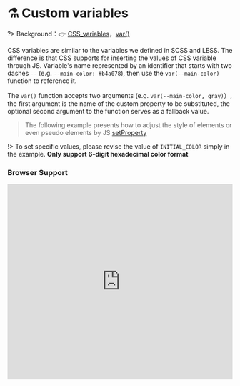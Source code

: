 
# ⚗️ Custom variables

?> Background：:point_right: [CSS_variables](https://developer.mozilla.org/en-US/docs/Web/CSS/Using_CSS_variables)，[var()](https://developer.mozilla.org/en-US/docs/Web/CSS/var)

CSS variables are similar to the variables we defined in SCSS and LESS. The difference is that CSS supports for inserting the values of CSS variable through JS. Variable's name represented by an identifier that starts with two dashes `--` (e.g. `--main-color: #b4a078`), then use the `var(--main-color)` function to reference it. 

The `var()` function accepts two arguments (e.g. `var(--main-color, gray)`）, the first argument is the name of the custom property to be substituted, the optional second argument to the function serves as a fallback value.  
 
> The following example presents how to adjust the style of elements or even pseudo elements by JS [setProperty](https://developer.mozilla.org/en-US/docs/Web/API/CSSStyleDeclaration/setProperty) 

<vuep template="#custom-variables"></vuep>

<script v-pre type="text/x-template" id="custom-variables">
<style>
  /* global custom-variables */
  /* :root {
    --r: 51;
    --g: 51;
    --b: 51;
  } */
  main {
    width: 100%;
    padding: 60px 29px;
    display: flex;
    flex-direction: column;
    align-items: center;
  }
  label {
    display: flex;
    align-items: center;
  }
  input {
    padding: 0;
    width: 29px;
    height: 29px;
  }
  div.variables-block {
    width: 100%;
    display: flex;
    justify-content: center;
    margin-top: 29px;
  }
  /* 局部 custom-variables */
  div.variables-block > div {
    --r: 51;
    --g: 51;
    --b: 51;
  }
  div.variables-block > div::after {
    content: "";
    display: inline-block;
    width: 52px;
    height: 52px;
    background: rgb(var(--r), var(--g), var(--b));
  }
</style>
<template>
  <main>
    <label for="color">
      请选择主题色：
      <input
        type="color"
        v-model="value"
        id="color"
      />
    </label>
    <div class="variables-block">
      <div
        v-for="(ele, idx) in colorList"
        :ref="'variable' + idx">
      </div>
    </div>
  </main>
</template>
<script>
  const Color = require('./libs/color.js');
  const INITIAL_COLOR = '#b4a078';
  export default {
    data() {
      return {
        value: INITIAL_COLOR,
      }
    },
    computed: {
      colorList() {
        const mainColor = this.value.length === 7 && this.value || INITIAL_COLOR;
        return this.getColorList(mainColor);
      }
    },
    methods: {
      getColorList(val) {
        const color = Color(val);
        return Array.from({length: 10}).map((v, i) => {
          let rgb = color.mix(Color('white'), i / 10);
          this.$nextTick(() => {
            const style = this.$refs[`variable${i}`][0].style;
            style.setProperty('--r', rgb.red());
            style.setProperty('--g', rgb.green());
            style.setProperty('--b', rgb.blue());
          })
        });
      }
    }
  }
</script>
</script>

!> To set specific values, please revise the value of `INITIAL_COLOR` simply in the example. **Only support 6-digit hexadecimal color format**

### Browser Support

<iframe
  width="100%"
  height="436px"
  frameborder="0"
  src="https://caniuse.bitsofco.de/embed/index.html?feat=css-variables&amp;periods=future_1,current,past_1,past_2,past_3&amp;accessible-colours=false">
</iframe>
